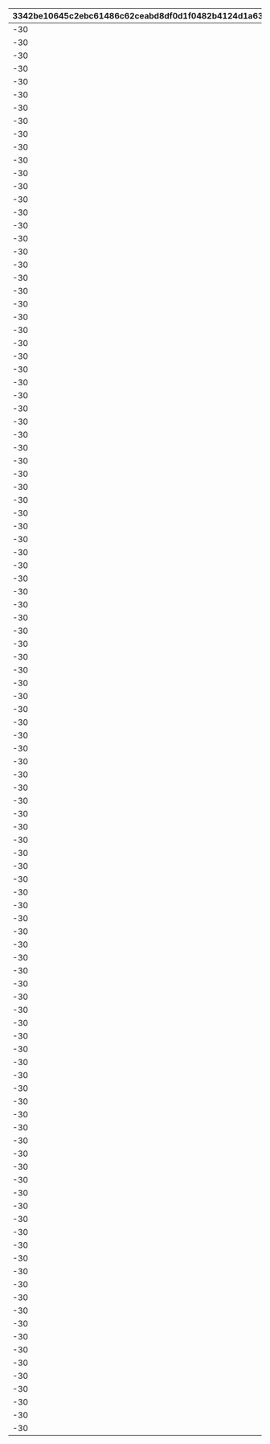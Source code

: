 |3342be10645c2ebc61486c62ceabd8df0d1f0482b4124d1a63a386cfc8dcf087|633874f8a79d6cb892346f00a80ff075c46d2813b1fbd13a8a20033b446e20d5|91fc9db5fcb867320b0a08492369756cdcf85bcf89f127d9ca0fd298a9337205|5ef5afd3b790fb9dc33216c9ae62b87b94d0b6b3c763c7a58a03c3b24964eedd|688e638bf23ae3b9be046ba14598e43da30694f78b5cbdba32700ab0129d48cb|9b45c5b320dd584d0f7b9d56e85f914ed063c3285cd7613b078c5969a568bbc8|47b1e5f1fb296e568da2dcecf4ec0122a602ddb0d86bd41041d0bea51b97dd5a|cdc23f65e5eb2f961568ce0db57671f3122526571a956b311757e0f4742f7815|0ac5c7ff8cd00da774ec6841edad9c1836b00a4530a884a25a5265e7e2c9b1b4|06f431ed3996612cac7bf8bac808aa4d20256f52f70926145595234de22a5552|438bad497936afc3f29a40641bb4cc589735e52e5a310491abaa9e0d7dc6be9f|84c98777c3c2decfb9282b408057979400d9b18fc7917cb2164b56233c14c4d9|e3205ba71cff90e8b20c2c34b517fd72fafd412bd5c5c198a7cdda1c99106025|a6f00bfc773097ed2fc11b46681def2a041a5938c121bc4d81c65b4080270501|7163dc2699e80d876732212fed37d1470c5c6eff02d89401eccc9803ecdf0520|
| --- | --- | --- | --- | --- | --- | --- | --- | --- | --- | --- | --- | --- | --- | --- |
|-30|1|94002|1.3|100198|-30|0|0|0|bgm_MC170|100198|0|bgm_MC170|0|92407110|
|-30|1|94002|1.3|100198|-30|0|0|0|bgm_MC170|100198|0|bgm_MC170|0|92407120|
|-30|1|94002|1.3|100198|-30|0|0|0|bgm_MC170|100198|0|bgm_MC170|0|92407130|
|-30|1|94002|1.3|100198|-30|0|0|0|bgm_MC170|100198|0|bgm_MC170|0|92407140|
|-30|2|94002|1.45|100198|20|0|0|0|bgm_MC170|100198|0|bgm_MC170|0|92407210|
|-30|2|94002|1.45|100198|20|0|0|0|bgm_MC170|100198|0|bgm_MC170|0|92407220|
|-30|2|94002|1.45|100198|20|0|0|0|bgm_MC170|100198|0|bgm_MC170|0|92407230|
|-30|2|94002|1.45|100198|20|0|0|0|bgm_MC170|100198|0|bgm_MC170|0|92407240|
|-30|3|94002|1.4|100198|-30|0|0|0|bgm_MC170|100198|0|bgm_MC170|0|92407310|
|-30|3|94002|1.4|100198|-30|0|0|0|bgm_MC170|100198|0|bgm_MC170|0|92407320|
|-30|3|94002|1.4|100198|-30|0|0|0|bgm_MC170|100198|0|bgm_MC170|0|92407330|
|-30|3|94002|1.4|100198|-30|0|0|0|bgm_MC170|100198|0|bgm_MC170|0|92407340|
|-30|1|94002|0.9|101822|-30|0|0|0|bgm_MC170|101822|0|bgm_MC170|0|92408110|
|-30|1|94002|0.9|101822|-30|0|0|0|bgm_MC170|101822|0|bgm_MC170|0|92408120|
|-30|1|94002|0.9|101822|-30|0|0|0|bgm_MC170|101822|0|bgm_MC170|0|92408130|
|-30|1|94002|0.9|101822|-30|0|0|0|bgm_MC170|101822|0|bgm_MC170|0|92408140|
|-30|2|94002|1|101822|20|0|0|0|bgm_MC170|101822|0|bgm_MC170|0|92408210|
|-30|2|94002|1|101822|20|0|0|0|bgm_MC170|101822|0|bgm_MC170|0|92408220|
|-30|2|94002|1|101822|20|0|0|0|bgm_MC170|101822|0|bgm_MC170|0|92408230|
|-30|2|94002|1|101822|20|0|0|0|bgm_MC170|101822|0|bgm_MC170|0|92408240|
|-30|3|94002|0.9|101822|0|0|0|0|bgm_MC170|101822|0|bgm_MC170|0|92408310|
|-30|3|94002|0.9|101822|0|0|0|0|bgm_MC170|101822|0|bgm_MC170|0|92408320|
|-30|3|94002|0.9|101822|0|0|0|0|bgm_MC170|101822|0|bgm_MC170|0|92408330|
|-30|3|94002|0.9|101822|0|0|0|0|bgm_MC170|101822|0|bgm_MC170|0|92408340|
|-30|1|94002|1.25|101191|-30|-50|0|0|bgm_MC170|101191|0|bgm_MC170|0|92409110|
|-30|1|94002|1.25|101191|-30|-50|0|0|bgm_MC170|101191|0|bgm_MC170|0|92409120|
|-30|1|94002|1.25|101191|-30|-50|0|0|bgm_MC170|101191|0|bgm_MC170|0|92409130|
|-30|1|94002|1.25|101191|-30|-50|0|0|bgm_MC170|101191|0|bgm_MC170|0|92409140|
|-30|2|94002|1|101191|20|0|0|0|bgm_MC170|101191|0|bgm_MC170|0|92409210|
|-30|2|94002|1|101191|20|0|0|0|bgm_MC170|101191|0|bgm_MC170|0|92409220|
|-30|2|94002|1|101191|20|0|0|0|bgm_MC170|101191|0|bgm_MC170|0|92409230|
|-30|2|94002|1|101191|20|0|0|0|bgm_MC170|101191|0|bgm_MC170|0|92409240|
|-30|3|94002|1.25|101191|-30|-50|0|0|bgm_MC170|101191|0|bgm_MC170|0|92409310|
|-30|3|94002|1.25|101191|-30|-50|0|0|bgm_MC170|101191|0|bgm_MC170|0|92409320|
|-30|3|94002|1.25|101191|-30|-50|0|0|bgm_MC170|101191|0|bgm_MC170|0|92409330|
|-30|3|94002|1.25|101191|-30|-50|0|0|bgm_MC170|101191|0|bgm_MC170|0|92409340|
|-30|1|94002|1.3|103013|-30|0|0|0|bgm_MC170|103013|0|bgm_MC170|0|92410110|
|-30|1|94002|1.3|103013|-30|0|0|0|bgm_MC170|103013|0|bgm_MC170|0|92410120|
|-30|1|94002|1.3|103013|-30|0|0|0|bgm_MC170|103013|0|bgm_MC170|0|92410130|
|-30|1|94002|1.3|103013|-30|0|0|0|bgm_MC170|103013|0|bgm_MC170|0|92410140|
|-30|2|94002|1.45|103013|20|0|0|0|bgm_MC170|103013|0|bgm_MC170|0|92410210|
|-30|2|94002|1.45|103013|20|0|0|0|bgm_MC170|103013|0|bgm_MC170|0|92410220|
|-30|2|94002|1.45|103013|20|0|0|0|bgm_MC170|103013|0|bgm_MC170|0|92410230|
|-30|2|94002|1.45|103013|20|0|0|0|bgm_MC170|103013|0|bgm_MC170|0|92410240|
|-30|3|94002|1.4|103013|-30|0|0|0|bgm_MC170|103013|0|bgm_MC170|0|92410310|
|-30|3|94002|1.4|103013|-30|0|0|0|bgm_MC170|103013|0|bgm_MC170|0|92410320|
|-30|3|94002|1.4|103013|-30|0|0|0|bgm_MC170|103013|0|bgm_MC170|0|92410330|
|-30|3|94002|1.4|103013|-30|0|0|0|bgm_MC170|103013|0|bgm_MC170|0|92410340|
|-30|1|94002|1|100198|-30|40|0|0|bgm_MC170|100198|0|bgm_MC170|0|92411110|
|-30|1|94002|1|100198|-30|40|0|0|bgm_MC170|100198|0|bgm_MC170|0|92411120|
|-30|1|94002|1|100198|-30|40|0|0|bgm_MC170|100198|0|bgm_MC170|0|92411130|
|-30|1|94002|1|100198|-30|40|0|0|bgm_MC170|100198|0|bgm_MC170|0|92411140|
|-30|2|94002|1.45|100198|-90|140|0|0|bgm_MC170|100198|0|bgm_MC170|0|92411210|
|-30|2|94002|1.45|100198|-90|140|0|0|bgm_MC170|100198|0|bgm_MC170|0|92411220|
|-30|2|94002|1.45|100198|-90|140|0|0|bgm_MC170|100198|0|bgm_MC170|0|92411230|
|-30|2|94002|1.45|100198|-90|140|0|0|bgm_MC170|100198|0|bgm_MC170|0|92411240|
|-30|3|94002|1.1|100198|-30|40|0|0|bgm_MC170|100198|0|bgm_MC170|0|92411310|
|-30|3|94002|1.1|100198|-30|40|0|0|bgm_MC170|100198|0|bgm_MC170|0|92411320|
|-30|3|94002|1.1|100198|-30|40|0|0|bgm_MC170|100198|0|bgm_MC170|0|92411330|
|-30|3|94002|1.1|100198|-30|40|0|0|bgm_MC170|100198|0|bgm_MC170|0|92411340|
|-30|1|94002|1|101621|-210|210|0|0|bgm_MC170|101621|0|bgm_MC170|0|92412110|
|-30|1|94002|1|101621|-210|210|0|0|bgm_MC170|101621|0|bgm_MC170|0|92412120|
|-30|1|94002|1|101621|-210|210|0|0|bgm_MC170|101621|0|bgm_MC170|0|92412130|
|-30|1|94002|1|101621|-210|210|0|0|bgm_MC170|101621|0|bgm_MC170|0|92412140|
|-30|2|94002|1.45|101621|-90|140|0|0|bgm_MC170|101621|0|bgm_MC170|0|92412210|
|-30|2|94002|1.45|101621|-90|140|0|0|bgm_MC170|101621|0|bgm_MC170|0|92412220|
|-30|2|94002|1.45|101621|-90|140|0|0|bgm_MC170|101621|0|bgm_MC170|0|92412230|
|-30|2|94002|1.45|101621|-90|140|0|0|bgm_MC170|101621|0|bgm_MC170|0|92412240|
|-30|3|94002|1.1|101621|-30|180|0|0|bgm_MC170|101621|0|bgm_MC170|0|92412310|
|-30|3|94002|1.1|101621|-30|180|0|0|bgm_MC170|101621|0|bgm_MC170|0|92412320|
|-30|3|94002|1.1|101621|-30|180|0|0|bgm_MC170|101621|0|bgm_MC170|0|92412330|
|-30|3|94002|1.1|101621|-30|180|0|0|bgm_MC170|101621|0|bgm_MC170|0|92412340|
|-30|1|94002|1.4|101822|-60|60|0|0|bgm_MC170|101822|0|bgm_MC170|0|92414110|
|-30|1|94002|1.4|101822|-60|60|0|0|bgm_MC170|101822|0|bgm_MC170|0|92414120|
|-30|1|94002|1.4|101822|-60|60|0|0|bgm_MC170|101822|0|bgm_MC170|0|92414130|
|-30|1|94002|1.4|101822|-60|60|0|0|bgm_MC170|101822|0|bgm_MC170|0|92414140|
|-30|2|94002|1|101822|-330|150|0|0|bgm_MC170|101822|0|bgm_MC170|0|92414210|
|-30|2|94002|1|101822|-330|150|0|0|bgm_MC170|101822|0|bgm_MC170|0|92414220|
|-30|2|94002|1|101822|-330|150|0|0|bgm_MC170|101822|0|bgm_MC170|0|92414230|
|-30|2|94002|1|101822|-330|150|0|0|bgm_MC170|101822|0|bgm_MC170|0|92414240|
|-30|3|94002|1.2|101822|0|100|0|0|bgm_MC170|101822|0|bgm_MC170|0|92414310|
|-30|3|94002|1.2|101822|0|100|0|0|bgm_MC170|101822|0|bgm_MC170|0|92414320|
|-30|3|94002|1.2|101822|0|100|0|0|bgm_MC170|101822|0|bgm_MC170|0|92414330|
|-30|3|94002|1.2|101822|0|100|0|0|bgm_MC170|101822|0|bgm_MC170|0|92414340|
|-30|1|94002|2.4|101623|0|30|0|0|bgm_MC170|101623|0|bgm_MC170|0|92415110|
|-30|1|94002|2.4|101623|0|30|0|0|bgm_MC170|101623|0|bgm_MC170|0|92415120|
|-30|1|94002|2.4|101623|0|30|0|0|bgm_MC170|101623|0|bgm_MC170|0|92415130|
|-30|1|94002|2.4|101623|0|30|0|0|bgm_MC170|101623|0|bgm_MC170|0|92415140|
|-30|2|94002|1.1|101623|-270|150|0|0|bgm_MC170|101623|0|bgm_MC170|0|92415210|
|-30|2|94002|1.1|101623|-270|150|0|0|bgm_MC170|101623|0|bgm_MC170|0|92415220|
|-30|2|94002|1.1|101623|-270|150|0|0|bgm_MC170|101623|0|bgm_MC170|0|92415230|
|-30|2|94002|1.1|101623|-270|150|0|0|bgm_MC170|101623|0|bgm_MC170|0|92415240|
|-30|3|94002|1.2|101623|-400|250|0|0|bgm_MC170|101623|0|bgm_MC170|0|92415310|
|-30|3|94002|1.2|101623|-400|250|0|0|bgm_MC170|101623|0|bgm_MC170|0|92415320|
|-30|3|94002|1.2|101623|-400|250|0|0|bgm_MC170|101623|0|bgm_MC170|0|92415330|
|-30|3|94002|1.2|101623|-400|250|0|0|bgm_MC170|101623|0|bgm_MC170|0|92415340|
|-30|1|94002|1|101191|-210|90|0|0|bgm_MC170|101191|0|bgm_MC170|0|92501110|
|-30|1|94002|1|101191|-210|90|0|0|bgm_MC170|101191|0|bgm_MC170|0|92501120|
|-30|1|94002|1|101191|-210|90|0|0|bgm_MC170|101191|0|bgm_MC170|0|92501130|
|-30|1|94002|1|101191|-210|90|0|0|bgm_MC170|101191|0|bgm_MC170|0|92501140|
|-30|2|94002|1|101191|-240|210|0|0|bgm_MC170|101191|0|bgm_MC170|0|92501210|
|-30|2|94002|1|101191|-240|210|0|0|bgm_MC170|101191|0|bgm_MC170|0|92501220|
|-30|2|94002|1|101191|-240|210|0|0|bgm_MC170|101191|0|bgm_MC170|0|92501230|
|-30|2|94002|1|101191|-240|210|0|0|bgm_MC170|101191|0|bgm_MC170|0|92501240|
|-30|3|94002|1.1|101191|-90|250|0|0|bgm_MC170|101191|0|bgm_MC170|0|92501310|
|-30|3|94002|1.1|101191|-90|250|0|0|bgm_MC170|101191|0|bgm_MC170|0|92501320|
|-30|3|94002|1.1|101191|-90|250|0|0|bgm_MC170|101191|0|bgm_MC170|0|92501330|
|-30|3|94002|1.1|101191|-90|250|0|0|bgm_MC170|101191|0|bgm_MC170|0|92501340|